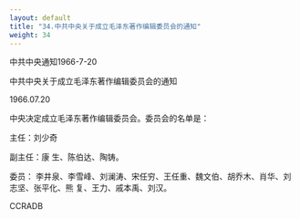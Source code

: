 ```yaml
---
layout: default
title: "34.中共中央关于成立毛泽东著作编辑委员会的通知"
weight: 34
---
```


中共中央通知1966-7-20

中共中央关于成立毛泽东著作编辑委员会的通知

1966.07.20

中央决定成立毛泽东著作编辑委员会。委员会的名单是：

主任：刘少奇

副主任：康 生、陈伯达、陶铸。

委员： 李井泉、李雪峰、刘澜涛、宋任穷、王任重、魏文伯、胡乔木、肖华、刘志坚、张平化、熊  复、王力、戚本禹、刘汉。

CCRADB


